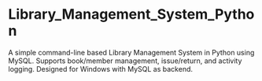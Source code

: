 # Library_Management_System_Python
A simple command-line based Library Management System in Python using MySQL. Supports book/member management, issue/return, and activity logging. Designed for Windows with MySQL as backend.
